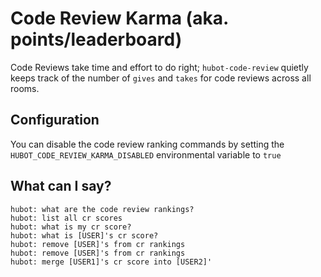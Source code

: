 Code Review Karma (aka. points/leaderboard)
===================

Code Reviews take time and effort to do right; `hubot-code-review` quietly
keeps track of the number of `gives` and `takes` for code reviews across all rooms.

## Configuration

You can disable the code review ranking commands by setting the `HUBOT_CODE_REVIEW_KARMA_DISABLED`
environmental variable to `true`

## What can I say?

	hubot: what are the code review rankings?
	hubot: list all cr scores
	hubot: what is my cr score?
	hubot: what is [USER]'s cr score?
	hubot: remove [USER]'s from cr rankings
	hubot: remove [USER]'s from cr rankings
	hubot: merge [USER1]'s cr score into [USER2]'
